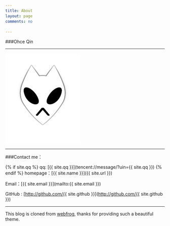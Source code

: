 ```yaml
---
title: About
layout: page
comments: no

---
```


###Ohce Qin

---

![a](/assets/a.png)


---

###Contact me：

{% if site.qq %}
qq: [{{ site.qq }}](tencent://message/?uin={{ site.qq }})
{% endif %}
homepage：[{{ site.name }}]({{ site.url }})

Email：[{{ site.email }}](mailto:{{ site.email }})

GitHub : [http://github.com/{{ site.github }}](http://github.com/{{ site.github }})

----


This blog is cloned from [webfrog](https://github.com/webfrogs/webfrogs.github.com), thanks for providing such a beautiful theme.
